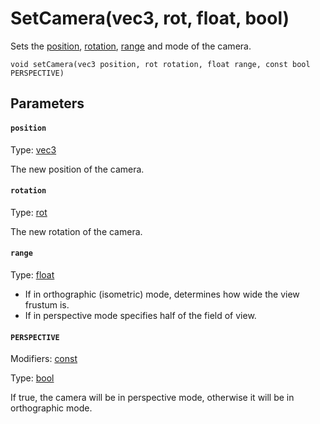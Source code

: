

# SetCamera(vec3, rot, float, bool)

Sets the [position](#position), [rotation](#rotation), [range](#range) and mode of the camera.

```
void setCamera(vec3 position, rot rotation, float range, const bool PERSPECTIVE)
```

## Parameters

#### `position`
Type: [vec3](/MdDocs/Types/Vec3.md)

The new position of the camera.

#### `rotation`
Type: [rot](/MdDocs/Types/Rot.md)

The new rotation of the camera.

#### `range`
Type: [float](/MdDocs/Types/Float.md)

- If in orthographic (isometric) mode, determines how wide the view frustum is.
 - If in perspective mode specifies half of the field of view.

#### `PERSPECTIVE`
Modifiers: [const](/MdDocs/Modifiers/Constant.md)

Type: [bool](/MdDocs/Types/Bool.md)

If true, the camera will be in perspective mode, otherwise it will be in orthographic mode.


